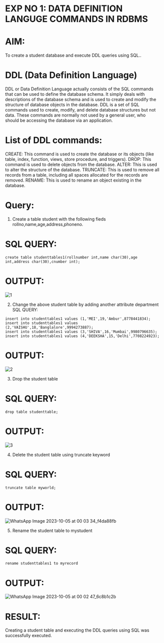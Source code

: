 # EXP NO 1: DATA DEFINITION LANGUGE COMMANDS IN RDBMS
# AIM:
To create a student database and execute DDL queries using SQL..
# DDL (Data Definition Language)
DDL or Data Definition Language actually consists of the SQL commands that can be used to define the database schema. It simply deals with descriptions of the database schema and is used to create and modify the structure of database objects in the database. DDL is a set of SQL commands used to create, modify, and delete database structures but not data. These commands are normally not used by a general user, who should be accessing the database via an application.
# List of DDL commands:
CREATE: This command is used to create the database or its objects (like table, index, function, views, store procedure, and triggers). DROP: This command is used to delete objects from the database. ALTER: This is used to alter the structure of the database. TRUNCATE: This is used to remove all records from a table, including all spaces allocated for the records are removed. RENAME: This is used to rename an object existing in the database.
# Query:
1) Create a table student with the following fieds rollno,name,age,address,phoneno.
# SQL QUERY:
~~~
create table studenttables1(rollnumber int,name char(30),age int,address char(30),cnumber int);
~~~
# OUTPUT:
![1](https://github.com/21005984/F2_DBMS/assets/94748389/7c46a3d9-3aab-4315-ac33-649b81f9dc1b)

2) Change the above student table by adding another attribute department
SQL QUERY:
~~~
insert into studenttables1 values (1,'MEI',19,'Ambur',8778441834);
insert into studenttables1 values (2,'VAISHU',18,'Banglalore',9994273887);
insert into studenttables1 values (3,'SHIVA',16,'Mumbai',9980796635);
insert into studenttables1 values (4,'DEEKSHA',15,'Delhi',7708224923);
~~~
# OUTPUT:

![2](https://github.com/21005984/F2_DBMS/assets/94748389/38cfe440-b32e-47e0-b9fb-22978c6c99ae)

3) Drop the student table
# SQL QUERY:
~~~
drop table studenttable;
~~~
# OUTPUT:

![3](https://github.com/21005984/F2_DBMS/assets/94748389/34db44d3-0abd-4fff-91d7-5958fda9087e)

4) Delete the student table using truncate keyword
# SQL QUERY:
~~~
truncate table myworld;
~~~
# OUTPUT:

![WhatsApp Image 2023-10-05 at 00 03 34_f4da88fb](https://github.com/21005984/F2_DBMS/assets/94748389/d74f2dc2-3a94-4399-99f9-0d82272ae219)

5) Rename the student table to mystudent
# SQL QUERY:
~~~
rename studenttables1 to myrecord
~~~
# OUTPUT:

![WhatsApp Image 2023-10-05 at 00 02 47_6c8b1c2b](https://github.com/21005984/F2_DBMS/assets/94748389/aa56c486-eece-4e9b-8c7e-284e3cfa974a)

# RESULT:
Creating a student table and executing the DDL queries using SQL was successfully executed.
